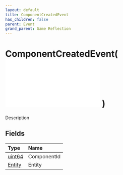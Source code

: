 ```yaml
---
layout: default
title: ComponentCreatedEvent
has_children: false
parent: Event
grand_parent: Game Reflection
---
```

# ComponentCreatedEvent( ![ EntityEventBase ](/game-reflection/events/entity_event_base.md) )
Description 

## Fields
| Type | Name |
|:-------------|:--------------|
| [uint64](/game-reflection/components/uint64.md) | ComponentId |
| [Entity](/game-reflection/classes/entity.md) | Entity |
